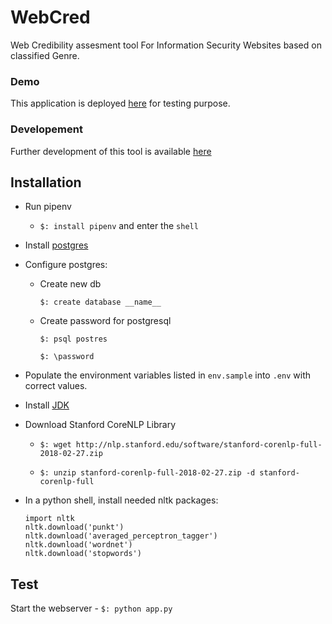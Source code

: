 # WebCred

Web Credibility assesment tool For Information Security Websites 
based on classified Genre.

### Demo
This application is deployed [here](https://serc.iiit.ac.in/webcred/) 
for testing purpose.

### Developement

Further development of this tool is available [here](https://github.com/SIREN-SERC/WEBCred)

## Installation
- Run pipenv 
   - `$: install pipenv` and enter the `shell`

- Install [postgres](https://www.digitalocean.com/community/tutorials/how-to-install-and-use-postgresql-on-ubuntu-14-04)

- Configure postgres:
   - Create new db
        
        `$: create database __name__`
   - Create password for postgresql
        
        `$: psql postres`
        
        `$: \password`

- Populate the environment variables listed in `env.sample` into `.env` 
with correct values.

-  Install [JDK](http://www.oracle.com/technetwork/java/javase/downloads/jdk10-downloads-4416644.html)

- Download Stanford CoreNLP Library
    
  - `$: wget http://nlp.stanford.edu/software/stanford-corenlp-full-2018-02-27.zip`

  - `$: unzip stanford-corenlp-full-2018-02-27.zip -d stanford-corenlp-full`

- In a python shell, install needed nltk packages:

    ```
    import nltk
    nltk.download('punkt')
    nltk.download('averaged_perceptron_tagger')
    nltk.download('wordnet')
    nltk.download('stopwords')
    ```

## Test

Start the webserver - `$: python app.py`
    